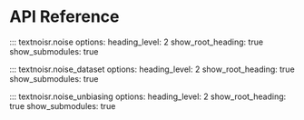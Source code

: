 # API Reference

::: textnoisr.noise
    options:
        heading_level: 2
        show_root_heading: true
        show_submodules: true

::: textnoisr.noise_dataset
    options:
        heading_level: 2
        show_root_heading: true
        show_submodules: true

::: textnoisr.noise_unbiasing
    options:
        heading_level: 2
        show_root_heading: true
        show_submodules: true
